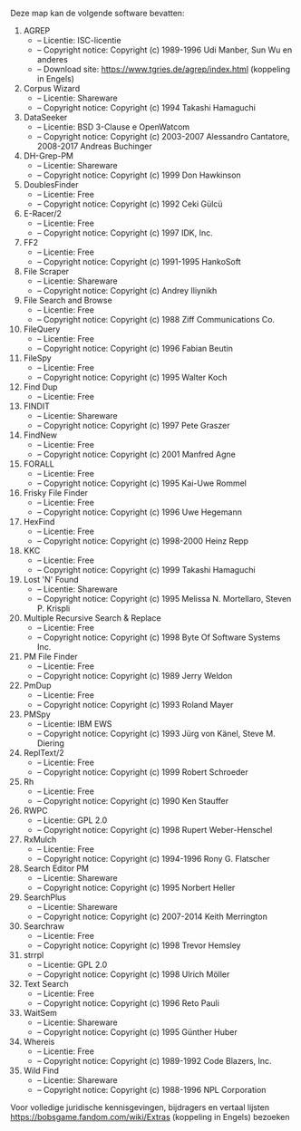 ﻿Deze map kan de volgende software bevatten:

1. AGREP
   - – Licentie: ISC-licentie
   - – Copyright notice: Copyright (c) 1989-1996 Udi Manber, Sun Wu en anderes
   - – Download site: https://www.tgries.de/agrep/index.html (koppeling in Engels)
2. Corpus Wizard
   - – Licentie: Shareware
   - – Copyright notice: Copyright (c) 1994 Takashi Hamaguchi
3. DataSeeker
   - – Licentie: BSD 3-Clause e OpenWatcom
   - – Copyright notice: Copyright (c) 2003-2007 Alessandro Cantatore, 2008-2017 Andreas Buchinger
4. DH-Grep-PM
   - – Licentie: Shareware
   - – Copyright notice: Copyright (c) 1999 Don Hawkinson
5. DoublesFinder
   - – Licentie: Free
   - – Copyright notice: Copyright (c) 1992 Ceki Gülcü
6. E-Racer/2
   - – Licentie: Free
   - – Copyright notice: Copyright (c) 1997 IDK, Inc.
7. FF2
   - – Licentie: Free
   - – Copyright notice: Copyright (c) 1991-1995 HankoSoft
8. File Scraper
   - – Licentie: Shareware
   - – Copyright notice: Copyright (c) Andrey Iliynikh
9. File Search and Browse
   - – Licentie: Free
   - – Copyright notice: Copyright (c) 1988 Ziff Communications Co.
10. FileQuery
    - – Licentie: Free
    - – Copyright notice: Copyright (c) 1996 Fabian Beutin
11. FileSpy
    - – Licentie: Free
    - – Copyright notice: Copyright (c) 1995 Walter Koch
12. Find Dup
    - – Licentie: Free
13. FINDIT
    - – Licentie: Shareware
    - – Copyright notice: Copyright (c) 1997 Pete Graszer
14. FindNew
    - – Licentie: Free
    - – Copyright notice: Copyright (c) 2001 Manfred Agne
15. FORALL
    - – Licentie: Free
    - – Copyright notice: Copyright (c) 1995 Kai-Uwe Rommel
16. Frisky File Finder
    - – Licentie: Free
    - – Copyright notice: Copyright (c) 1996 Uwe Hegemann
17. HexFind
    - – Licentie: Free
    - – Copyright notice: Copyright (c) 1998-2000 Heinz Repp
18. KKC
    - – Licentie: Free
    - – Copyright notice: Copyright (c) 1999 Takashi Hamaguchi
19. Lost 'N' Found
    - – Licentie: Shareware
    - – Copyright notice: Copyright (c) 1995 Melissa N. Mortellaro, Steven P. Krispli
20. Multiple Recursive Search & Replace
    - – Licentie: Free
    - – Copyright notice: Copyright (c) 1998 Byte Of Software Systems Inc.
21. PM File Finder
    - – Licentie: Free
    - – Copyright notice: Copyright (c) 1989 Jerry Weldon
22. PmDup
    - – Licentie: Free
    - – Copyright notice: Copyright (c) 1993 Roland Mayer
23. PMSpy
    - – Licentie: IBM EWS
    - – Copyright notice: Copyright (c) 1993 Jürg von Känel, Steve M. Diering
24. ReplText/2
    - – Licentie: Free
    - – Copyright notice: Copyright (c) 1999 Robert Schroeder
25. Rh
    - – Licentie: Free
    - – Copyright notice: Copyright (c) 1990 Ken Stauffer
26. RWPC
    - – Licentie: GPL 2.0
    - – Copyright notice: Copyright (c) 1998 Rupert Weber-Henschel
27. RxMulch
    - – Licentie: Free
    - – Copyright notice: Copyright (c) 1994-1996 Rony G. Flatscher
28. Search Editor PM
    - – Licentie: Shareware
    - – Copyright notice: Copyright (c) 1995 Norbert Heller
29. SearchPlus
    - – Licentie: Shareware
    - – Copyright notice: Copyright (c) 2007-2014 Keith Merrington
30. Searchraw
    - – Licentie: Free
    - – Copyright notice: Copyright (c) 1998 Trevor Hemsley
31. strrpl
    - – Licentie: GPL 2.0
    - – Copyright notice: Copyright (c) 1998 Ulrich Möller
32. Text Search
    - – Licentie: Free
    - – Copyright notice: Copyright (c) 1996 Reto Pauli
33. WaitSem
    - – Licentie: Shareware
    - – Copyright notice: Copyright (c) 1995 Günther Huber
34. Whereis
    - – Licentie: Free
    - – Copyright notice: Copyright (c) 1989-1992 Code Blazers, Inc.
35. Wild Find
    - – Licentie: Shareware
    - – Copyright notice: Copyright (c) 1988-1996 NPL Corporation

Voor volledige juridische kennisgevingen, bijdragers en vertaal lijsten https://bobsgame.fandom.com/wiki/Extras (koppeling in Engels) bezoeken
